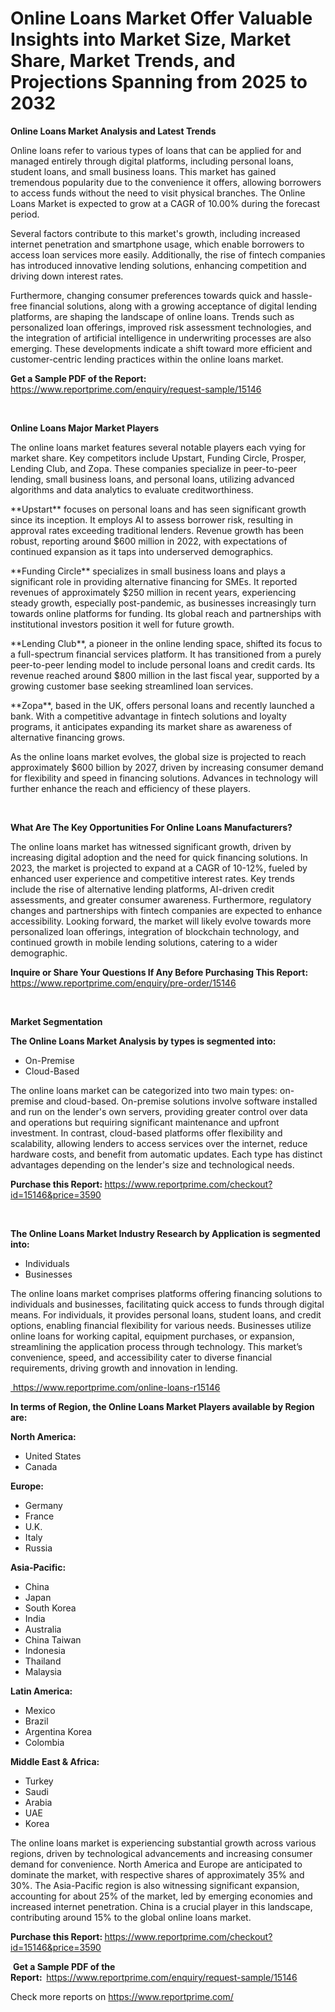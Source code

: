 <p><h1>Online Loans Market Offer Valuable Insights into Market Size, Market Share, Market Trends, and Projections Spanning from 2025 to 2032</h1></p><p><strong>Online Loans Market Analysis and Latest Trends</strong></p>
<p><p>Online loans refer to various types of loans that can be applied for and managed entirely through digital platforms, including personal loans, student loans, and small business loans. This market has gained tremendous popularity due to the convenience it offers, allowing borrowers to access funds without the need to visit physical branches. The Online Loans Market is expected to grow at a CAGR of 10.00% during the forecast period.</p><p>Several factors contribute to this market's growth, including increased internet penetration and smartphone usage, which enable borrowers to access loan services more easily. Additionally, the rise of fintech companies has introduced innovative lending solutions, enhancing competition and driving down interest rates. </p><p>Furthermore, changing consumer preferences towards quick and hassle-free financial solutions, along with a growing acceptance of digital lending platforms, are shaping the landscape of online loans. Trends such as personalized loan offerings, improved risk assessment technologies, and the integration of artificial intelligence in underwriting processes are also emerging. These developments indicate a shift toward more efficient and customer-centric lending practices within the online loans market.</p></p>
<p><strong>Get a Sample PDF of the Report:&nbsp;</strong> <a href="https://www.reportprime.com/enquiry/request-sample/15146?utm_campaign=3099&utm_medium=2&utm_source=Github&utm_content=ia&utm_term=20032025&utm_id=online-loans">https://www.reportprime.com/enquiry/request-sample/15146</a></p>
<p>&nbsp;</p>
<p><strong>Online Loans Major Market Players</strong></p>
<p><p>The online loans market features several notable players each vying for market share. Key competitors include Upstart, Funding Circle, Prosper, Lending Club, and Zopa. These companies specialize in peer-to-peer lending, small business loans, and personal loans, utilizing advanced algorithms and data analytics to evaluate creditworthiness.</p><p>**Upstart** focuses on personal loans and has seen significant growth since its inception. It employs AI to assess borrower risk, resulting in approval rates exceeding traditional lenders. Revenue growth has been robust, reporting around $600 million in 2022, with expectations of continued expansion as it taps into underserved demographics.</p><p>**Funding Circle** specializes in small business loans and plays a significant role in providing alternative financing for SMEs. It reported revenues of approximately $250 million in recent years, experiencing steady growth, especially post-pandemic, as businesses increasingly turn towards online platforms for funding. Its global reach and partnerships with institutional investors position it well for future growth.</p><p>**Lending Club**, a pioneer in the online lending space, shifted its focus to a full-spectrum financial services platform. It has transitioned from a purely peer-to-peer lending model to include personal loans and credit cards. Its revenue reached around $800 million in the last fiscal year, supported by a growing customer base seeking streamlined loan services.</p><p>**Zopa**, based in the UK, offers personal loans and recently launched a bank. With a competitive advantage in fintech solutions and loyalty programs, it anticipates expanding its market share as awareness of alternative financing grows.</p><p>As the online loans market evolves, the global size is projected to reach approximately $600 billion by 2027, driven by increasing consumer demand for flexibility and speed in financing solutions. Advances in technology will further enhance the reach and efficiency of these players.</p></p>
<p>&nbsp;</p>
<p><strong>What Are The Key Opportunities For Online Loans Manufacturers?</strong></p>
<p><p>The online loans market has witnessed significant growth, driven by increasing digital adoption and the need for quick financing solutions. In 2023, the market is projected to expand at a CAGR of 10-12%, fueled by enhanced user experience and competitive interest rates. Key trends include the rise of alternative lending platforms, AI-driven credit assessments, and greater consumer awareness. Furthermore, regulatory changes and partnerships with fintech companies are expected to enhance accessibility. Looking forward, the market will likely evolve towards more personalized loan offerings, integration of blockchain technology, and continued growth in mobile lending solutions, catering to a wider demographic.</p></p>
<p><strong>Inquire or Share Your Questions If Any Before Purchasing This Report:</strong> <a href="https://www.reportprime.com/enquiry/pre-order/15146?utm_campaign=3099&utm_medium=2&utm_source=Github&utm_content=ia&utm_term=20032025&utm_id=online-loans">https://www.reportprime.com/enquiry/pre-order/15146</a></p>
<p>&nbsp;</p>
<p><strong>Market Segmentation</strong></p>
<p><strong>The Online Loans Market Analysis by types is segmented into:</strong></p>
<p><ul><li>On-Premise</li><li>Cloud-Based</li></ul></p>
<p><p>The online loans market can be categorized into two main types: on-premise and cloud-based. On-premise solutions involve software installed and run on the lender's own servers, providing greater control over data and operations but requiring significant maintenance and upfront investment. In contrast, cloud-based platforms offer flexibility and scalability, allowing lenders to access services over the internet, reduce hardware costs, and benefit from automatic updates. Each type has distinct advantages depending on the lender's size and technological needs.</p></p>
<p><strong>Purchase this Report:&nbsp;</strong><a href="https://www.reportprime.com/checkout?id=15146&price=3590&utm_campaign=3099&utm_medium=2&utm_source=Github&utm_content=ia&utm_term=20032025&utm_id=online-loans">https://www.reportprime.com/checkout?id=15146&price=3590</a></p>
<p>&nbsp;</p>
<p><strong>The Online Loans Market Industry Research by Application is segmented into:</strong></p>
<p><ul><li>Individuals</li><li>Businesses</li></ul></p>
<p><p>The online loans market comprises platforms offering financing solutions to individuals and businesses, facilitating quick access to funds through digital means. For individuals, it provides personal loans, student loans, and credit options, enabling financial flexibility for various needs. Businesses utilize online loans for working capital, equipment purchases, or expansion, streamlining the application process through technology. This market’s convenience, speed, and accessibility cater to diverse financial requirements, driving growth and innovation in lending.</p></p>
<p><a href="https://www.reportprime.com/online-loans-r15146?utm_campaign=3099&utm_medium=2&utm_source=Github&utm_content=ia&utm_term=20032025&utm_id=online-loans">&nbsp;https://www.reportprime.com/online-loans-r15146</a></p>
<p><strong>In terms of Region, the Online Loans Market Players available by Region are:</strong></p>
<p>
    <p> <strong> North America: </strong>
        <ul>
            <li>United States</li>
            <li>Canada</li>
        </ul>
        </p> 
    <p> <strong> Europe: </strong>
        <ul>
            <li>Germany</li>
            <li>France</li>
            <li>U.K.</li>
            <li>Italy</li>
            <li>Russia</li>
        </ul>
        </p> 
    <p> <strong> Asia-Pacific: </strong>
        <ul>
            <li>China</li>
            <li>Japan</li>
            <li>South Korea</li>
            <li>India</li>
            <li>Australia</li>
            <li>China Taiwan</li>
            <li>Indonesia</li>
            <li>Thailand</li>
            <li>Malaysia</li>
        </ul>
        </p> 
    <p> <strong> Latin America: </strong>
        <ul>
            <li>Mexico</li>
            <li>Brazil</li>
            <li>Argentina Korea</li>
            <li>Colombia</li>
        </ul>
        </p> 
    <p> <strong> Middle East & Africa: </strong>
        <ul>
            <li>Turkey</li>
            <li>Saudi</li>
            <li>Arabia</li>
            <li>UAE</li>
            <li>Korea</li>
        </ul>
    </p>
    </p>
<p><p>The online loans market is experiencing substantial growth across various regions, driven by technological advancements and increasing consumer demand for convenience. North America and Europe are anticipated to dominate the market, with respective shares of approximately 35% and 30%. The Asia-Pacific region is also witnessing significant expansion, accounting for about 25% of the market, led by emerging economies and increased internet penetration. China is a crucial player in this landscape, contributing around 15% to the global online loans market.</p></p>
<p><strong>Purchase this Report: </strong><a href="https://www.reportprime.com/checkout?id=15146&price=3590&utm_campaign=3099&utm_medium=2&utm_source=Github&utm_content=ia&utm_term=20032025&utm_id=online-loans">https://www.reportprime.com/checkout?id=15146&price=3590</a></p>
<p>&nbsp;<strong>Get a Sample PDF of the Report:&nbsp;&nbsp;</strong><a href="https://www.reportprime.com/enquiry/request-sample/15146?utm_campaign=3099&utm_medium=2&utm_source=Github&utm_content=ia&utm_term=20032025&utm_id=online-loans">https://www.reportprime.com/enquiry/request-sample/15146</a></p>
<p><strong></strong></p>
<p>Check more reports on <a href="https://www.reportprime.com/?utm_campaign=3099&utm_medium=2&utm_source=Github&utm_content=ia&utm_term=20032025&utm_id=online-loans">https://www.reportprime.com/</a></p>